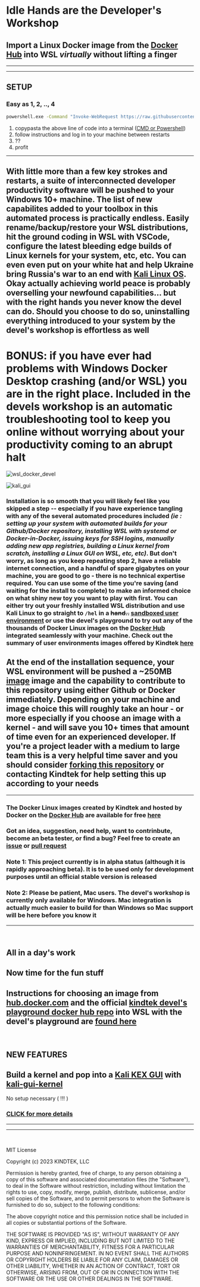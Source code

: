 # Idle Hands are the **Developer's Workshop**

## Import a Linux Docker image from the [Docker Hub](https://hub.docker.com/search?q=&image_filter=official) into WSL _virtually_ without lifting a finger

---

---

## SETUP

### Easy as 1, 2, .., 4

```bat
powershell.exe -Command "Invoke-WebRequest https://raw.githubusercontent.com/kindtek/powerhell/dvl-works/devel-spawn.ps1 -OutFile $env:USERPROFILE/dvlp.ps1;powershell.exe -ExecutionPolicy RemoteSigned -File $env:USERPROFILE/dvlp.ps1 kali-git"


```

1. copypasta the above line of code into a terminal ([CMD or Powershell](https://www.wikihow.com/Open-Terminal-in-Windows))
2. follow instructions and log in to your machine between restarts
3. ??
4. profit



---

## With little more than a few key strokes and restarts, a suite of interconnected developer productivity software will be pushed to your Windows 10+ machine. The list of new capabilites added to your toolbox in this automated process is practically endless. Easily rename/backup/restore your WSL distributions, hit the ground coding in WSL with VSCode, configure the latest bleeding edge builds of Linux kernels for your system, etc, etc. You can even even put on your white hat and help Ukraine bring Russia's war to an end with [Kali Linux OS](https://www.kali.org/docs/wsl/win-kex/). Okay actually achieving world peace is probably overselling your newfound capabilities... but with the right hands you never know the devel can do. Should you choose to do so, uninstalling everything introduced to your system by the devel's workshop is effortless as well

# BONUS: if you have ever had problems with Windows Docker Desktop crashing (and/or WSL) you are in the right place. Included in the devels workshop is an automatic troubleshooting tool to keep you online without worrying about your productivity coming to an abrupt halt

![wsl_docker_devel](doc/devel_ui.png)

![kali_gui](doc/kali_gui.png)

### Installation is so smooth that you will likely feel like you skipped a step -- especially if you have experience tangling with any of the several automated procedures included _(ie : setting up your system with automated builds for your Github/Docker repository, installing WSL with systemd or Docker-in-Docker, issuing keys for SSH logins, manually adding new app registries, building a Linux kernel from scratch, installing a Linux GUI on WSL, etc, etc)_. But don't worry, as long as you keep repeating step 2, have a reliable internet connection, and a handful of spare gigabytes on your machine, you are good to go - there is no technical expertise required. You can use some of the time you're saving (and waiting for the install to complete) to make an informed choice on what shiny new toy you want to play with first. You can either try out your freshly installed WSL distribution and use Kali Linux to go straight to `/hel` in a ~~hand..~~ [sandboxed user environment](https://github.com/kindtek/devels-playground#line-dance-with-the-devel) or use the devel's playground to try out any of the thousands of Docker Linux images on the [Docker Hub](https://hub.docker.com/search?q=&image_filter=official) integrated seamlessly with your machine. Check out the summary of user environments images offered by Kindtek [here](https://github.com/kindtek/devels-playground#image-tags)

## At the end of the installation sequence, your WSL environment will be pushed a ~250MB [image](https://github.com/kindtek/devels-playground#kali-dind) image and the capability to contribute to this repository using either Github or Docker immediately. Depending on your machine and image choice this will roughly take an hour - or more especially if you choose an image with a kernel - and will save you 10+ times that amount of time even for an experienced developer. If you're a project leader with a medium to large team this is a very helpful time saver and you should consider [forking this repository](https://github.com/kindtek/devels-workshop/fork) or contacting Kindtek for help setting this up according to your needs

---

### The Docker Linux images created by Kindtek and hosted by Docker on the [Docker Hub](https://hub.docker.com/search?q=&image_filter=official) are available for free [here](https://github.com/kindtek/devels-playground#image-tags)

### Got an idea, suggestion, need help, want to contrinbute, become an beta tester, or find a bug? Feel free to create an [issue](https://github.com/kindtek/devels-workshop/issues) or [pull request](https://github.com/kindtek/devels-workshop/pulls)

### Note 1: This project currently is in alpha status (although it is rapidly approaching beta). It is to be used only for development purposes until an official stable version is released

### Note 2: Please be patient, Mac users. The devel's workshop is currently only available for Windows. Mac integration is actually much easier to build for than Windows so Mac support will be here before you know it

---

&nbsp;

## All in a day's work

## Now time for the fun stuff

## **Instructions for choosing an image from [hub.docker.com](https://hub.docker.com/search?q=&image_filter=official) and the official [kindtek devel's playground docker hub repo](https://hub.docker.com/r/kindtek/dvlp/tags) into WSL with the devel's playground are [found here](https://github.com/kindtek/devels-playground#idle-minds-are-the-developers-playground)**

&nbsp;

## NEW FEATURES

## Build a kernel and pop into a [Kali KEX GUI](https://www.kali.org/docs/wsl/win-kex/) with [kali-gui-kernel](https://hub.docker.com/r/kindtek/devels-playground/tags)

No setup necessary ( !!! )

### [CLICK for more details](https://github.com/kindtek/devels-playground#idle-minds-are-the-developers-playground)

---

---

&nbsp;

MIT License

Copyright (c) 2023 KINDTEK, LLC

Permission is hereby granted, free of charge, to any person obtaining a copy
of this software and associated documentation files (the "Software"), to deal
in the Software without restriction, including without limitation the rights
to use, copy, modify, merge, publish, distribute, sublicense, and/or sell
copies of the Software, and to permit persons to whom the Software is
furnished to do so, subject to the following conditions:

The above copyright notice and this permission notice shall be included in all
copies or substantial portions of the Software.

THE SOFTWARE IS PROVIDED "AS IS", WITHOUT WARRANTY OF ANY KIND, EXPRESS OR
IMPLIED, INCLUDING BUT NOT LIMITED TO THE WARRANTIES OF MERCHANTABILITY,
FITNESS FOR A PARTICULAR PURPOSE AND NONINFRINGEMENT. IN NO EVENT SHALL THE
AUTHORS OR COPYRIGHT HOLDERS BE LIABLE FOR ANY CLAIM, DAMAGES OR OTHER
LIABILITY, WHETHER IN AN ACTION OF CONTRACT, TORT OR OTHERWISE, ARISING FROM,
OUT OF OR IN CONNECTION WITH THE SOFTWARE OR THE USE OR OTHER DEALINGS IN THE
SOFTWARE.

&nbsp;
